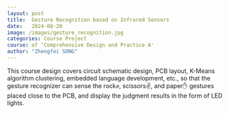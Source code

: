 ```yaml
---
layout: post
title:  Gesture Recognition based on Infrared Sensors
date:   2024-08-20
image: /images/gesture_recognition.jpg
categories: Course Project
course: of 'Comprehensive Design and Practice A'
author: "Zhengfei SONG"
---
```


This course design covers circuit schematic design, PCB layout, K-Means algorithm clustering, embedded language development, etc., so that the gesture recognizer can sense the rock✊, scissors✌, and paper✋ gestures placed close to the PCB, and display the judgment results in the form of LED lights.
